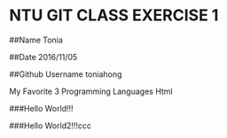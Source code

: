 # NTU GIT CLASS EXERCISE 1

##Name
Tonia

##Date
2016/11/05

##Github Username
toniahong

My Favorite 3 Programming Languages
Html


###Hello World!!!

###Hello World2!!!ccc
